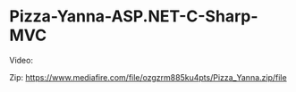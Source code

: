 # Pizza-Yanna-ASP.NET-C-Sharp-MVC
Video: 

Zip: https://www.mediafire.com/file/ozgzrm885ku4pts/Pizza_Yanna.zip/file
